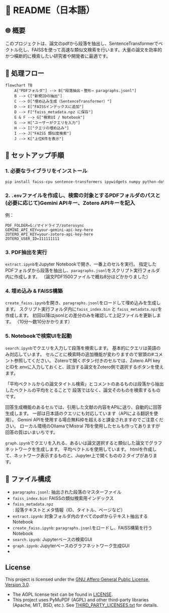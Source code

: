 # 📄 README（日本語）

## 🌐 概要

このプロジェクトは、論文のpdfから段落を抽出し、SentenceTransformerでベクトル化し、FAISSを使って高速な類似文検索を行います。大量の論文を効率的かつ橫断的に検索したい研究者や開発者に最適です。

## 🔁 処理フロー

```mermaid
flowchart TB
    A["PDFフォルダ"] --> B["段落抽出・整形→ paragraphs.jsonl"]
    B --> C["新規IDの抽出"]
    C --> D["埋め込み生成（SentenceTransformer）"]
    D --> E["FAISSインデックスに追加"]
    D --> F["faiss_metadata.npz に保存"]
    E & F --> G["検索UI / Notebook"]
    G --> H["ユーザーがクエリを入力"]
    H --> I["クエリの埋め込み"]
    I --> J["FAISS 類似度検索"]
    J --> K["上位K件を表示"]
```

## 🔧 セットアップ手順

### 1. 必要なライブラリをインストール

```bash
pip install faiss-cpu sentence-transformers ipywidgets numpy python-dotenv google.generativeai
```

### 2. `.env`ファイルを作成し、検索の対象とするPDFフォルダのパスと(必要に応じて)Gemini APIキー、Zotero APIキーを記入

例：

```env
PDF_FOLDER=G:/マイドライブ/zoterosync
GEMINI_API_KEY=your-gemini-api-key-here
ZOTERO_API_KEY=your-zotero-api-key-here
ZOTERO_USER_ID=111111111
```

### 3. PDF抽出を実行

`extract.ipynb`をJupyter Notebookで開き、一番上のセルを実行。
指定したPDFフォルダから段落を抽出し、`paragraphs.jsonl`をスクリプト実行フォルダ内に作成します。
（論文PDF1500ファイルで概ね8分ほどかかりました）

### 4. 埋め込み & FAISS構築

`create_faiss.ipynb`を開き、`paragraphs.jsonl`をロードして埋め込みを生成します。
スクリプト実行フォルダ内に`faiss_index.bin` と `faiss_metadata.npz`を作成します。
初回以降はjsonlとの差分のみを確認して上記ファイルを更新します。 
（10分～数10分かかります）

### 5. Notebookで検索UIを起動

`search.ipynb`でクエリを入力して段落を検索します。
基本的にクエリは英語のみ対応しています。
セルごとに検索時の追加機能が変わりますので冒頭の#コメント参照してください。
Zoteroで開くボタン付きのセルでは、Zotero API keyとIDを.envに入力しておくと、該当する論文をZotero側で選択するボタンを使えます。

「平均ベクトルからの論文タイトル検索」とコメントのあるものは段落から抽出したベクトルの平均をとることで
段落ではなく、論文そのものを検索するものです。

回答生成機能のあるセルでは、引用した文献の内容をAPIに送り、自動的に回答生成します。
一部は日本語のクエリにも対応しています（APIによる翻訳を使用）。
Gemini APIを使用する場合無料枠を超えると課金されますのでご注意ください。
ローカル環境のOllamaでMistral 7Bを使用したセルも作ってありますが
回答の質はいまいちです。

`graph.ipynb`でクエリを入れる、あるいは論文選択すると類似した論文でグラフネットワークを生成します。
平均ベクトルを使用しています。
htmlを作成して、ネットワーク表示するものと、Jupyter上で開くものの２タイプがあります。

## 📁 ファイル構成

- `paragraphs.jsonl`: 抽出された段落のマスターファイル
- `faiss_index.bin`: FAISSの類似検索用インデックス
- `faiss_metadata.npz`: 段落テキストとメタ情報（ID、タイトル、ページなど）
- `extract.ipynb`: 対象フォルダ内のすべてのpdfからテキスト抽出するNotebook
- `create_faiss.ipynb`: `paragraphs.jsonl`をロードし、FAISS構築を行うNotebook
- `search.ipynb`: Jupyterベースの検索GUI
- `graph.ipynb`: Jupyterベースのグラフネットワーク生成GUI
- 
## License

This project is licensed under the [GNU Affero General Public License, Version 3.0](./LICENSE).

- The AGPL license text can be found in [LICENSE](./LICENSE).
- This project uses PyMuPDF (AGPL) and other third-party libraries (Apache, MIT, BSD, etc.). See [THIRD_PARTY_LICENSES.txt](./THIRD_PARTY_LICENSES.txt) for details.
